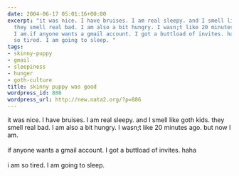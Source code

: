 ```yaml
---
date: 2004-06-17 05:01:16+00:00
excerpt: "it was nice. I have bruises. I am real sleepy. and I smell like goth kids.
  they smell real bad. I am also a bit hungry. I wasn;t like 20 minutes ago. but now
  I am.if anyone wants a gmail account. I got a buttload of invites. haha\r\ni am
  so tired. I am going to sleep. "
tags:
- skinny-puppy
- gmail
- sleepiness
- hunger
- goth-culture
title: skinny puppy was good
wordpress_id: 886
wordpress_url: http://new.nata2.org/?p=886
---
```


it was nice. I have bruises. I am real sleepy. and I smell like goth kids. they smell real bad. I am also a bit hungry. I wasn;t like 20 minutes ago. but now I am.<br/><br/>if anyone wants a gmail account. I got a buttload of invites. haha
<br/><br/>i am so tired. I am going to sleep.